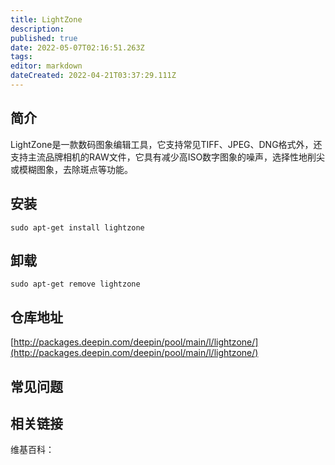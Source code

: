 ```yaml
---
title: LightZone
description: 
published: true
date: 2022-05-07T02:16:51.263Z
tags: 
editor: markdown
dateCreated: 2022-04-21T03:37:29.111Z
---
```


## 简介

LightZone是一款数码图象编辑工具，它支持常见TIFF、JPEG、DNG格式外，还支持主流品牌相机的RAW文件，它具有减少高ISO数字图象的噪声，选择性地削尖或模糊图象，去除斑点等功能。

## 安装

`sudo apt-get install lightzone`

## 卸载

`sudo apt-get remove lightzone`

## 仓库地址

[http://packages.deepin.com/deepin/pool/main/l/lightzone/](http://packages.deepin.com/deepin/pool/main/l/lightzone/)


## 常见问题


## 相关链接

维基百科：